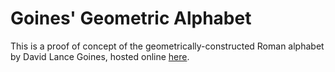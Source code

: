 # Goines' Geometric Alphabet

This is a proof of concept of the geometrically-constructed Roman alphabet
by David Lance Goines, hosted online
[here](http://www.professores.uff.br/hjbortol/arquivo/2011.1/goines/goines-html/goines-en.html).
